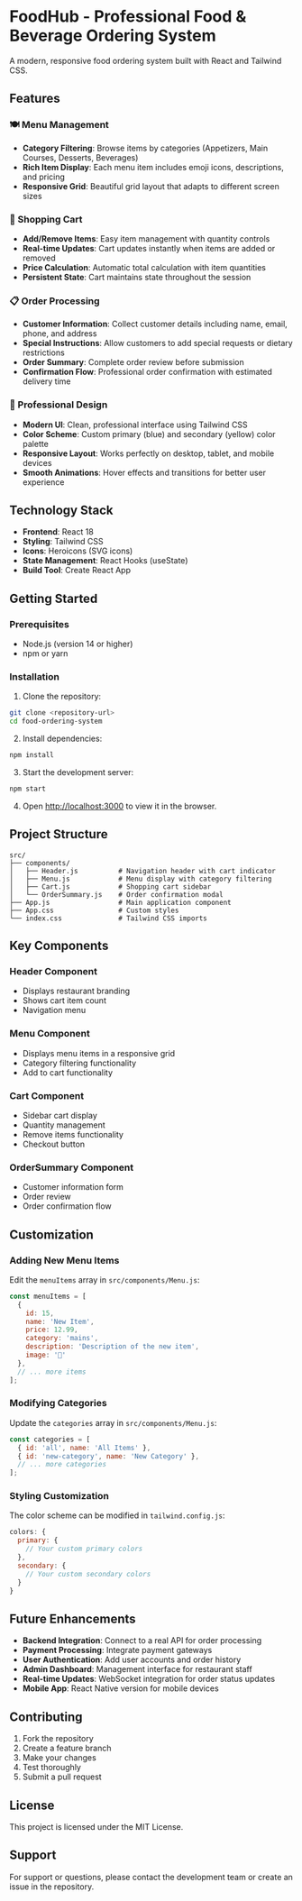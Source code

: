 # FoodHub - Professional Food & Beverage Ordering System

A modern, responsive food ordering system built with React and Tailwind CSS.

## Features

### 🍽️ Menu Management
- **Category Filtering**: Browse items by categories (Appetizers, Main Courses, Desserts, Beverages)
- **Rich Item Display**: Each menu item includes emoji icons, descriptions, and pricing
- **Responsive Grid**: Beautiful grid layout that adapts to different screen sizes

### 🛒 Shopping Cart
- **Add/Remove Items**: Easy item management with quantity controls
- **Real-time Updates**: Cart updates instantly when items are added or removed
- **Price Calculation**: Automatic total calculation with item quantities
- **Persistent State**: Cart maintains state throughout the session

### 📋 Order Processing
- **Customer Information**: Collect customer details including name, email, phone, and address
- **Special Instructions**: Allow customers to add special requests or dietary restrictions
- **Order Summary**: Complete order review before submission
- **Confirmation Flow**: Professional order confirmation with estimated delivery time

### 🎨 Professional Design
- **Modern UI**: Clean, professional interface using Tailwind CSS
- **Color Scheme**: Custom primary (blue) and secondary (yellow) color palette
- **Responsive Layout**: Works perfectly on desktop, tablet, and mobile devices
- **Smooth Animations**: Hover effects and transitions for better user experience

## Technology Stack

- **Frontend**: React 18
- **Styling**: Tailwind CSS
- **Icons**: Heroicons (SVG icons)
- **State Management**: React Hooks (useState)
- **Build Tool**: Create React App

## Getting Started

### Prerequisites
- Node.js (version 14 or higher)
- npm or yarn

### Installation

1. Clone the repository:
```bash
git clone <repository-url>
cd food-ordering-system
```

2. Install dependencies:
```bash
npm install
```

3. Start the development server:
```bash
npm start
```

4. Open [http://localhost:3000](http://localhost:3000) to view it in the browser.

## Project Structure

```
src/
├── components/
│   ├── Header.js          # Navigation header with cart indicator
│   ├── Menu.js            # Menu display with category filtering
│   ├── Cart.js            # Shopping cart sidebar
│   └── OrderSummary.js    # Order confirmation modal
├── App.js                 # Main application component
├── App.css                # Custom styles
└── index.css              # Tailwind CSS imports
```

## Key Components

### Header Component
- Displays restaurant branding
- Shows cart item count
- Navigation menu

### Menu Component
- Displays menu items in a responsive grid
- Category filtering functionality
- Add to cart functionality

### Cart Component
- Sidebar cart display
- Quantity management
- Remove items functionality
- Checkout button

### OrderSummary Component
- Customer information form
- Order review
- Order confirmation flow

## Customization

### Adding New Menu Items
Edit the `menuItems` array in `src/components/Menu.js`:

```javascript
const menuItems = [
  {
    id: 15,
    name: 'New Item',
    price: 12.99,
    category: 'mains',
    description: 'Description of the new item',
    image: '🍕'
  },
  // ... more items
];
```

### Modifying Categories
Update the `categories` array in `src/components/Menu.js`:

```javascript
const categories = [
  { id: 'all', name: 'All Items' },
  { id: 'new-category', name: 'New Category' },
  // ... more categories
];
```

### Styling Customization
The color scheme can be modified in `tailwind.config.js`:

```javascript
colors: {
  primary: {
    // Your custom primary colors
  },
  secondary: {
    // Your custom secondary colors
  }
}
```

## Future Enhancements

- **Backend Integration**: Connect to a real API for order processing
- **Payment Processing**: Integrate payment gateways
- **User Authentication**: Add user accounts and order history
- **Admin Dashboard**: Management interface for restaurant staff
- **Real-time Updates**: WebSocket integration for order status updates
- **Mobile App**: React Native version for mobile devices

## Contributing

1. Fork the repository
2. Create a feature branch
3. Make your changes
4. Test thoroughly
5. Submit a pull request

## License

This project is licensed under the MIT License.

## Support

For support or questions, please contact the development team or create an issue in the repository.